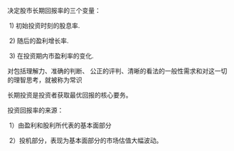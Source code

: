  决定股市长期回报率的三个变量：

​	1) 初始投资时刻的股息率.

​	2) 随后的盈利增长率.

​	3) 在投资期内市盈利率的变化.



对包括理解力、准确的判断、 公正的评判、清晰的看法的一般性需求和对这一切的理智思考，就被称为常识

长期投资是投资者获取最优回报的核心要务。



投资回报率的来源：

​	1）由盈利和股利所代表的基本面部分

​	2）投机部分，表现为基本面部分的市场估值大幅波动。